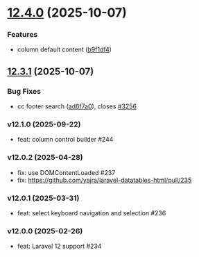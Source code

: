 # [12.4.0](https://github.com/yajra/laravel-datatables-html/compare/v12.3.1...v12.4.0) (2025-10-07)


### Features

* column default content ([b9f1df4](https://github.com/yajra/laravel-datatables-html/commit/b9f1df477b96cb8756324a68c0b10057e8e9070a))

## [12.3.1](https://github.com/yajra/laravel-datatables-html/compare/v12.3.0...v12.3.1) (2025-10-07)


### Bug Fixes

* cc footer search ([ad6f7a0](https://github.com/yajra/laravel-datatables-html/commit/ad6f7a0c2a3b573c4f10e63937aa16f03683dfdd)), closes [#3256](https://github.com/yajra/laravel-datatables/issues/3256)


### v12.1.0 (2025-09-22)

- feat: column control builder #244

### v12.0.2 (2025-04-28)

- fix: use DOMContentLoaded #237
- fix: https://github.com/yajra/laravel-datatables-html/pull/235

### v12.0.1 (2025-03-31)

- feat: select keyboard navigation and selection #236

### v12.0.0 (2025-02-26)

- feat: Laravel 12 support #234

